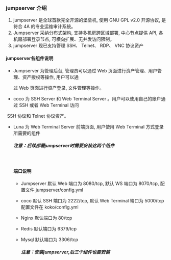 ###         jumpserver 介绍







1. jumpserver 是全球首款完全开源的堡垒机, 使用 GNU GPL v2.0 开源协议, 是符合 4A 的专业运维审计系统。
2. Jumpserver 采纳分布式架构, 支持多机房跨区域部署, 中心节点提供 API, 各机房部署登录节点, 可横向扩展、无并发访问限制。
3. jumpserver 现已支持管理 SSH、 Telnet、 RDP、 VNC 协议资产







####     jumpserver各组件说明

*   Jumpserver 为管理后台, 管理员可以通过 Web 页面进行资产管理、用户管理、资产授权等操作, 用户可以通

     过 Web 页面进行资产登录, 文件管理等操作。

*  coco 为 SSH Server 和 Web Terminal Server 。用户可以使用自己的账户通过 SSH 或者 Web Terminal 访问        

​         SSH 协议和 Telnet 协议资产。

* Luna 为 Web Terminal Server 前端页面, 用户使用 Web Terminal 方式登录所需要的组件

  ##### 注意：后续部署jumpserver时需要安装这两个组件

  ​       





  #### 端口说明



  * Jumpserver 默认 Web 端口为 8080/tcp, 默认 WS 端口为 8070/tcp, 配置文件 jumpserver/config.yml

  * coco 默认 SSH 端口为 2222/tcp, 默认 Web Terminal 端口为 5000/tcp 配置文件在 koko/config.yml

  * Nginx 默认端口为 80/tcp   

  * Redis 默认端口为 6379/tcp

  * Mysql 默认端口为 3306/tcp   

    ##### 注意：安装jumpserver,后三个组件也要安装                       

   


​        

 

  









#####  